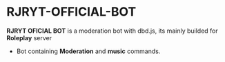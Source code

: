# RJRYT-OFFICIAL-BOT


**RJRYT OFICIAL BOT** is a moderation bot with dbd.js, its mainly builded for __Roleplay__ server

- Bot containing __Moderation__ and __music__ commands.


